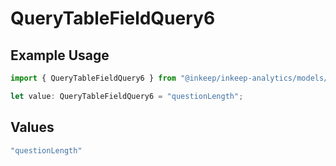 # QueryTableFieldQuery6

## Example Usage

```typescript
import { QueryTableFieldQuery6 } from "@inkeep/inkeep-analytics/models/operations";

let value: QueryTableFieldQuery6 = "questionLength";
```

## Values

```typescript
"questionLength"
```